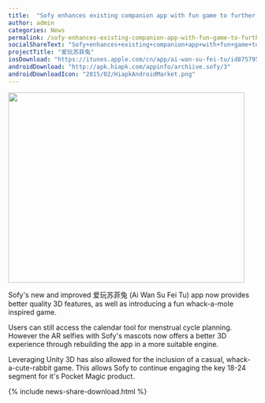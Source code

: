 ```yaml
---
title:  "Sofy enhances existing companion app with fun game to further engage young females"
author: admin
categories: News
permalink: /sofy-enhances-existing-companion-app-with-fun-game-to-further-engage-young-females/
socialShareText: "Sofy+enhances+existing+companion+app+with+fun+game+to+further+engage+young+females"
projectTitle: "爱玩苏菲兔"
iosDownload: "https://itunes.apple.com/cn/app/ai-wan-su-fei-tu/id875795508?mt=8"
androidDownload: "http://apk.hiapk.com/appinfo/archiive.sofy/3"
androidDownloadIcon: "2015/02/HiapkAndroidMarket.png"
---
```

<img alt="" src="{{ site.assetsurl }}2015/02/Breezeliving_thumbnail.png" width="479" height="386">

Sofy's new and improved 爱玩苏菲兔 (Ai Wan Su Fei Tu) app now provides better quality 3D features, as well as introducing a fun whack-a-mole inspired game.

Users can still access the calendar tool for menstrual cycle planning. However the AR selfies with Sofy's mascots now offers a better 3D experience through rebuilding the app in a more suitable engine.

Leveraging Unity 3D has also allowed for the inclusion of a casual, whack-a-cute-rabbit game. This allows Sofy to continue engaging the key 18-24 segment for it's Pocket Magic product.
<!--more-->
{% include news-share-download.html %}
